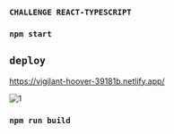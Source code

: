 
### `CHALLENGE REACT-TYPESCRIPT`

### `npm start`
## `deploy`
https://vigilant-hoover-39181b.netlify.app/

![1](https://user-images.githubusercontent.com/43302778/86985032-8aef8780-c166-11ea-8724-1288b5e87c2e.jpg)

### `npm run build`
